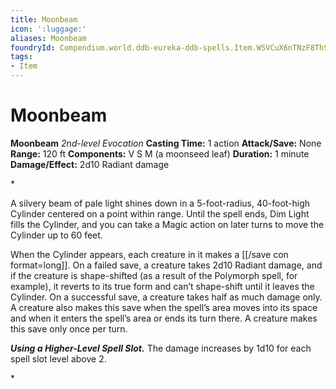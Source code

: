 ```yaml
---
title: Moonbeam
icon: ':luggage:'
aliases: Moonbeam
foundryId: Compendium.world.ddb-eureka-ddb-spells.Item.WSVCuX6nTNzF8ThS
tags:
- Item
---
```


# Moonbeam

**Moonbeam**
_2nd-level Evocation_
**Casting Time:** 1 action
**Attack/Save:** None
**Range:** 120 ft
**Components:** V S M (a moonseed leaf)
**Duration:** 1 minute
**Damage/Effect:** 2d10 Radiant damage

*<p>A silvery beam of pale light shines down in a 5-foot-radius, 40-foot-high Cylinder centered on a point within range. Until the spell ends, Dim Light fills the Cylinder, and you can take a Magic action on later turns to move the Cylinder up to 60 feet.

When the Cylinder appears, each creature in it makes a [[/save con format=long]]. On a failed save, a creature takes 2d10 Radiant damage, and if the creature is shape-shifted (as a result of the Polymorph spell, for example), it reverts to its true form and can’t shape-shift until it leaves the Cylinder. On a successful save, a creature takes half as much damage only. A creature also makes this save when the spell’s area moves into its space and when it enters the spell’s area or ends its turn there. A creature makes this save only once per turn.

***Using a Higher-Level Spell Slot.*** The damage increases by 1d10 for each spell slot level above 2.</p>*